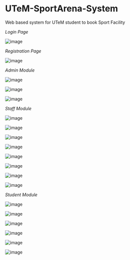 # UTeM-SportArena-System
Web based system for UTeM student to book Sport Facility

*Login Page*

![image](https://user-images.githubusercontent.com/80865545/184347610-9d2803e6-3456-4040-8c69-1da0371fc406.png)


*Registration Page*

![image](https://user-images.githubusercontent.com/80865545/184347681-b73bca20-7a5f-4c5e-8ac8-61205da319ca.png)


*Admin Module*

![image](https://user-images.githubusercontent.com/80865545/184347937-9af08883-a54d-4990-8ec2-b6f733f3869b.png)

![image](https://user-images.githubusercontent.com/80865545/184347966-4662f44c-75e8-45a8-be2b-28cfa7a2452e.png)

![image](https://user-images.githubusercontent.com/80865545/184347981-229602c7-573a-45f8-a8bc-0c84b9f4c172.png)


*Staff Module*

![image](https://user-images.githubusercontent.com/80865545/184348033-53857750-c181-410a-94c0-79dfa619b9da.png)

![image](https://user-images.githubusercontent.com/80865545/184348066-4cb4b9e6-4555-4f09-96f4-378ec4f93bf1.png)

![image](https://user-images.githubusercontent.com/80865545/184348111-f7988eeb-8e45-43d8-8ff4-38a4f3a6fc2b.png)


![image](https://user-images.githubusercontent.com/80865545/184348046-910a8f86-332e-403e-91ef-fdc216393492.png)

![image](https://user-images.githubusercontent.com/80865545/184348080-d7c509af-55d8-4570-96c4-5131a16bb427.png)

![image](https://user-images.githubusercontent.com/80865545/184348129-b27ef4ff-acfe-493b-af9a-932f1a60c05a.png)

![image](https://user-images.githubusercontent.com/80865545/184348161-8fda7068-fce9-46b3-8f6f-cdfee184f0f9.png)

![image](https://user-images.githubusercontent.com/80865545/184348173-b960e830-e58c-4610-b725-2bbd01f5cc76.png)


*Student Module*

![image](https://user-images.githubusercontent.com/80865545/184348277-44de53b2-2cf5-4cf5-968d-a6d970de9f12.png)

![image](https://user-images.githubusercontent.com/80865545/184348212-ef5d5abc-a126-442f-8a6e-10b6f00c76c9.png)

![image](https://user-images.githubusercontent.com/80865545/184348300-c4dec04f-21c2-41cf-a7d4-8d5fed803dc3.png)

![image](https://user-images.githubusercontent.com/80865545/184348253-952244f8-c0a8-4bef-bcde-4006db4b6f73.png)

![image](https://user-images.githubusercontent.com/80865545/184348233-bd2174b5-81f7-4747-99d5-869edb68e001.png)

![image](https://user-images.githubusercontent.com/80865545/184348353-736866d5-fff5-4b8e-a523-f42f807b554e.png)



